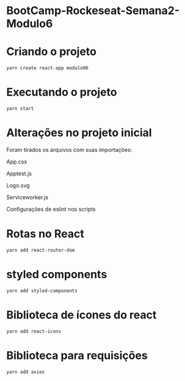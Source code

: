 # BootCamp-Rockeseat-Semana2-Modulo6

# Criando o projeto 
``
yarn create react-app modulo06
``
# Executando o projeto 
``
yarn start
``
# Alterações no projeto inicial

Foram tirados os arquivos com suas importações:

App.css

Apptest.js

Logo.svg

Serviceworker.js

Configurações de eslint nos scripts

# Rotas no React
``
yarn add react-router-dom
``
# styled components
``
yarn add styled-components
``

# Biblioteca de ícones do react
``
yarn add react-icons
``
# Biblioteca para requisições

``
yarn add axios
``

